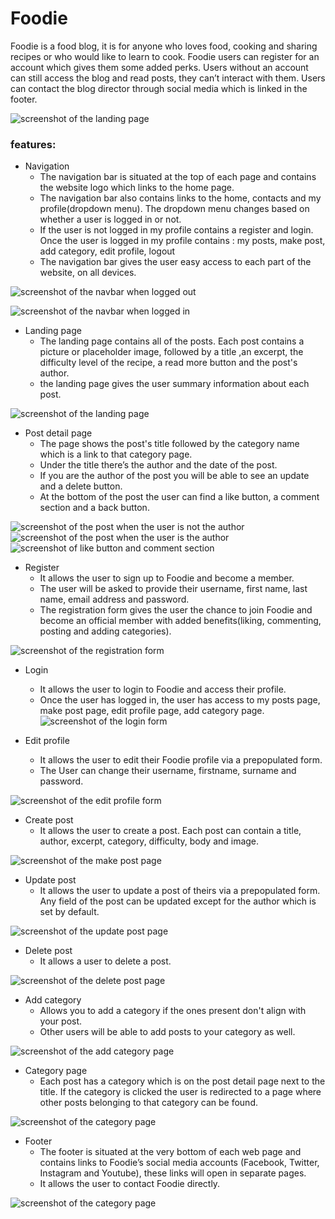 # Foodie
Foodie is a food blog, it is for anyone who loves food, cooking and sharing recipes or who would like to learn to cook.
Foodie users can register for an account which gives them some added perks. Users without an account can still access the blog and read posts, they can’t interact with them. Users can contact the blog director through social media which is linked in the footer.

![screenshot of the landing page](/media/images/Screenshot%20(54).png)

### features:
* Navigation
    * The navigation bar is situated at the top of each page and contains the website logo which links to the home page.
    * The navigation bar also contains links to the home, contacts and my profile(dropdown menu). The dropdown menu changes based on whether a user is logged in or not.
    * If the user is not logged in my profile contains a register and login. Once the user is logged in my profile contains : my posts, make post, add category, edit profile, logout
    * The navigation bar gives the user easy access to each part of the website, on all devices.

![screenshot of the navbar when logged out](/media/images/Screenshot%20(56).png)

![screenshot of the navbar when logged in](/media/images/Screenshot%20(55).png)

* Landing page
    * The landing page contains all of the posts. Each post contains a picture or placeholder image, followed by a title ,an excerpt, the difficulty level of the recipe, a read more button and the post's author.
    * the landing page gives the user summary information about each post.

![screenshot of the landing page](/media/images/Screenshot%20(52).png)

* Post detail page
    * The page shows the post's title followed by the category name which  is a link to that category page.
    * Under the title there’s the author and the date of the post.
    * If you are the author of the post you will be able to see an update and a delete button.
    * At the bottom of the post the user can find a like button, a comment section and a back button.

![screenshot of the post when the user is not the author](/media/images/Screenshot%20(57).png)
![screenshot of the post when the user is the author](/media/images/Screenshot%20(59).png)
![screenshot of like button and comment section](/media/images/Screenshot%20(58).png)

* Register
    * It allows the user to sign up to Foodie and become a member.
    * The user will be asked to provide their username, first name, last name, email address and password.
    * The registration form gives the user the chance to join Foodie and become an official member with added benefits(liking, commenting, posting and adding categories).

![screenshot of the registration form](/media/images/Screenshot%20(60).png)

* Login
    * It allows the user to login to Foodie and access their profile.
    * Once the user has logged in, the user has access to my posts page, make post page, edit profile page, add category page.
![screenshot of the login form](/media/images/Screenshot%20(61).png)

* Edit profile
    * It allows the user to edit their Foodie profile via a prepopulated form.
    * The User can change their username, firstname, surname and password.

![screenshot of the edit profile form](/media/images/Screenshot%20(62).png)

* Create post
    * It allows the user to create a post. Each post can contain a title, author, excerpt, category, difficulty, body and image.

![screenshot of the make post page](/media/images/Screenshot%20(63).png)

* Update post
    * It allows the user to update a post of theirs via a prepopulated form. Any field of the post can be updated except for the author which is set by default.

![screenshot of the update post page](/media/images/Screenshot%20(64).png)

* Delete post
    * It allows a user to delete a post.

![screenshot of the delete post page](/media/images/Screenshot%20(65).png)

* Add category
    * Allows you to add a category if the ones present don't align with your post. 
    * Other users will be able to add posts to your category as well. 

![screenshot of the add category page](/media/images/Screenshot%20(66).png)

* Category page
    * Each post has a category which is on the post detail page next to the title. If the category is clicked the user is redirected to a page where other posts belonging to that category can be found.

![screenshot of the category page](/media/images/Screenshot%20(67).png)

* Footer
    * The footer is situated at the very bottom of each web page and contains links to Foodie’s social media accounts (Facebook, Twitter, Instagram and Youtube), these links will open in separate pages.
    * It allows the user to contact Foodie directly.

![screenshot of the category page](/media/images/Screenshot%20(68).png)




